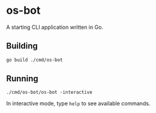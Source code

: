 # os-bot

A starting CLI application written in Go.

## Building

```bash
go build ./cmd/os-bot
```

## Running

```
./cmd/os-bot/os-bot -interactive
```

In interactive mode, type `help` to see available commands.

